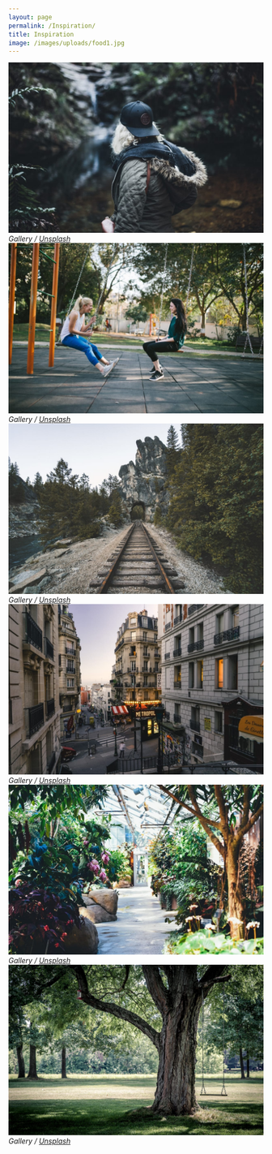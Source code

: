 ```yaml
---
layout: page
permalink: /Inspiration/
title: Inspiration
image: /images/uploads/food1.jpg
---
```

<div class="gallery-box">
  <div class="gallery">
    <img src="/images/04.jpg">
 <em>Gallery / <a href="https://unsplash.com/" target="_blank">Unsplash</a></em>
    <img src="/images/06.jpg">
 <em>Gallery / <a href="https://unsplash.com/" target="_blank">Unsplash</a></em>
    <img src="/images/05.jpg">
 <em>Gallery / <a href="https://unsplash.com/" target="_blank">Unsplash</a></em>
    <img src="/images/07.jpg">
 <em>Gallery / <a href="https://unsplash.com/" target="_blank">Unsplash</a></em>
    <img src="/images/08.jpg">
 <em>Gallery / <a href="https://unsplash.com/" target="_blank">Unsplash</a></em>
    <img src="/images/09.jpg">
  </div>
  <em>Gallery / <a href="https://unsplash.com/" target="_blank">Unsplash</a></em>
</div>
